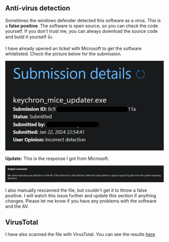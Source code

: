 ## Anti-virus detection

Sometimes the windows defender detected this software as a virus. This is a **false positive**. The software is open source, so you can check the code yourself. If you don't trust me, you can always download the source code and build it yourself 👍.

I have already opened an ticket with Microsoft to get the software whitelisted. Check the picture below for the submission.

![Windows Defender Submission](images/submission.png)

**Update:** This is the response I got from Microsoft:

![Windows Defender Submission](images/response.png)

I also manually rescanned the file, but couldn't get it to throw a false positive. I will watch this issue further and update this section if anything changes. Please let me know if you have any problems with the software and the AV.

## VirusTotal

I have also scanned the file with VirusTotal. You can see the results [here](https://virustotal.com/gui/file/17894a2bb63c50e34e0def96e142d74be5cf56457d62d23e3730e02d47ba2c31)
